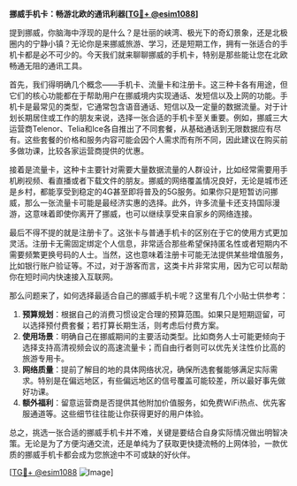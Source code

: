 **挪威手机卡：畅游北欧的通讯利器[[TG💪+ @esim1088](https://t.me/s/esim1088)]**

提到挪威，你脑海中浮现的是什么？是壮丽的峡湾、极光下的奇幻景象，还是北极圈内的宁静小镇？无论你是来挪威旅游、学习，还是短期工作，拥有一张适合的手机卡都是必不可少的。今天我们就来聊聊挪威的手机卡，特别是那些能让您在北欧畅通无阻的通讯工具。

首先，我们得明确几个概念——手机卡、流量卡和注册卡。这三种卡各有用途，但它们的核心功能都在于帮助用户在挪威境内实现通话、发短信以及上网的功能。手机卡是最常见的类型，它通常包含语音通话、短信以及一定量的数据流量。对于计划长期居住或工作的朋友来说，选择一张合适的手机卡至关重要。例如，挪威三大运营商Telenor、Telia和Ice各自推出了不同套餐，从基础通话到无限数据应有尽有。这些套餐的价格和服务内容可能会因个人需求而有所不同，因此建议在购买前多做功课，比较各家运营商提供的优惠。

接着是流量卡，这种卡主要针对需要大量数据流量的人群设计，比如经常需要用手机刷视频、看直播或者下载文件的朋友。挪威的网络覆盖情况良好，无论是城市还是乡村，都能享受到稳定的4G甚至即将普及的5G服务。如果你只是短暂访问挪威，那么一张流量卡可能是最经济实惠的选择。此外，许多流量卡还支持国际漫游，这意味着即使你离开了挪威，也可以继续享受来自家乡的网络连接。

最后不得不提的就是注册卡了。这张卡与普通手机卡的区别在于它的使用方式更加灵活。注册卡无需固定绑定个人信息，非常适合那些希望保持匿名性或者短期内不需要频繁更换号码的人士。当然，这也意味着注册卡可能无法提供某些增值服务，比如银行账户验证等。不过，对于游客而言，这类卡片非常实用，因为它可以帮助你在短时间内快速接入互联网。

那么问题来了，如何选择最适合自己的挪威手机卡呢？这里有几个小贴士供参考：

1. **预算规划**：根据自己的消费习惯设定合理的预算范围。如果只是短期逗留，可以选择预付费套餐；若打算长期生活，则考虑后付费方案。
2. **使用场景**：明确自己在挪威期间的主要活动类型。比如商务人士可能更倾向于选择支持高清视频会议的高速流量卡；而自由行者则可以优先关注性价比高的旅游专用卡。
3. **网络质量**：提前了解目的地的具体网络状况，确保所选套餐能够满足实际需求。特别是在偏远地区，有些偏远地区的信号覆盖可能较差，所以最好事先做好功课。
4. **额外福利**：留意运营商是否提供其他附加价值服务，如免费WiFi热点、优先客服通道等。这些细节往往能让你获得更好的用户体验。

总之，挑选一张合适的挪威手机卡并不难，关键是要结合自身实际情况做出明智决策。无论是为了方便沟通交流，还是单纯为了获取更快捷流畅的上网体验，一款优质的挪威手机卡都会成为您旅途中不可或缺的好伙伴。

[[TG💪+ @esim1088](https://t.me/s/esim1088) ![Image](https://i.postimg.cc/4NQfJmqS/Snipaste-2025-05-13-00-14-12.png)]